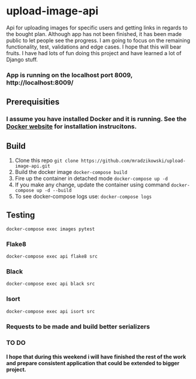 # upload-image-api
Api for uploading images for specific users and getting links in regards to the bought plan.
Although app has not been finished, it has been made public to let people see the progress.
I am going to focus on the remaining functionality, test, validations and edge cases.
I hope that this will bear fruits. I have had lots of fun doing this project and have learned a lot of Django stuff.

### App is running on the localhost port 8009, http://localhost:8009/
## Prerequisities
### I assume you have installed Docker and it is running. See the [Docker website](http://www.docker.io/gettingstarted/#h_installation) for installation instrucitons.
## Build
1. Clone this repo
    ``` git clone https://github.com/mradzikowski/upload-image-api.git ```
2. Build the docker image
    ``` docker-compose build ```
3. Fire up the container in detached mode
    ``` docker-compose up -d ```
4. If you make any change, update the container using command
    ``` docker-compose up -d --build ```
5. To see docker-compose logs use:
    ``` docker-compose logs ```
   
## Testing
``` docker-compose exec images pytest ```

### Flake8
``` docker-compose exec api flake8 src ```
### Black
``` docker-compose exec api black src ```
### Isort
``` docker-compose exec api isort src ```

### Requests to be made and build better serializers
### TO DO 
#### I hope that during this weekend i will have finished the rest of the work and prepare consistent application that could be extended to bigger project.
